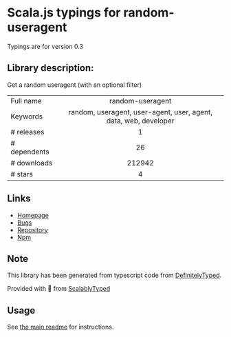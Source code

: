 
# Scala.js typings for random-useragent

Typings are for version 0.3

## Library description:
Get a random useragent (with an optional filter)

|                    |                 |
| ------------------ | :-------------: |
| Full name          | random-useragent |
| Keywords           | random, useragent, user-agent, user, agent, data, web, developer |
| # releases         | 1 |
| # dependents       | 26 |
| # downloads        | 212942 |
| # stars            | 4 |

## Links
- [Homepage](https://github.com/skratchdot/random-useragent)
- [Bugs](https://github.com/skratchdot/random-useragent/issues)
- [Repository](https://github.com/skratchdot/random-useragent)
- [Npm](https://www.npmjs.com/package/random-useragent)
    


## Note
This library has been generated from typescript code from [DefinitelyTyped](https://definitelytyped.org).

Provided with :purple_heart: from [ScalablyTyped](https://github.com/oyvindberg/ScalablyTyped)

## Usage
See [the main readme](../../readme.md) for instructions.


